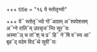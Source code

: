 +++
title = "१६ ये स्तोतृभ्यो"

+++
ये᳓ स्तोतृ᳓भ्यो गो᳓अग्राम् अ᳓श्वपेशसम्  
अ᳓ग्ने राति᳓म् उपसृज᳓न्ति सूर᳓यः  
अस्मा᳓ञ् च तां᳓श् च प्र᳓ हि᳓ ने᳓षि व᳓स्य आ᳓  
बृह᳓द् वदेम विद᳓थे सुवी᳓राः